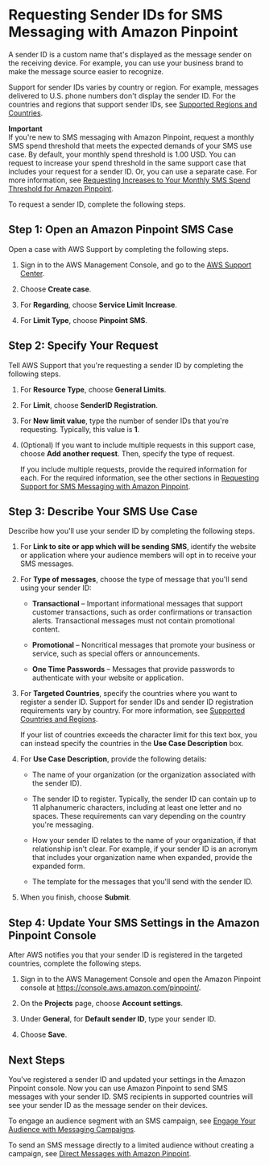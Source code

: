 # Requesting Sender IDs for SMS Messaging with Amazon Pinpoint<a name="channels-sms-awssupport-sender-id"></a>

A sender ID is a custom name that's displayed as the message sender on the receiving device\. For example, you can use your business brand to make the message source easier to recognize\.

Support for sender IDs varies by country or region\. For example, messages delivered to U\.S\. phone numbers don't display the sender ID\. For the countries and regions that support sender IDs, see [Supported Regions and Countries](https://docs.aws.amazon.com/sns/latest/dg/sms_supported-countries.html)\.

**Important**  
If you're new to SMS messaging with Amazon Pinpoint, request a monthly SMS spend threshold that meets the expected demands of your SMS use case\. By default, your monthly spend threshold is 1\.00 USD\. You can request to increase your spend threshold in the same support case that includes your request for a sender ID\. Or, you can use a separate case\. For more information, see [Requesting Increases to Your Monthly SMS Spend Threshold for Amazon Pinpoint](channels-sms-awssupport-spend-threshold.md)\.

To request a sender ID, complete the following steps\.

## Step 1: Open an Amazon Pinpoint SMS Case<a name="channels-sms-awssupport-sender-id-open"></a>

Open a case with AWS Support by completing the following steps\.

1. Sign in to the AWS Management Console, and go to the [AWS Support Center](https://console.aws.amazon.com/support/home#/)\.

1. Choose **Create case**\.

1. For **Regarding**, choose **Service Limit Increase**\.

1. For **Limit Type**, choose **Pinpoint SMS**\.

## Step 2: Specify Your Request<a name="channels-sms-awssupport-sender-id-request"></a>

Tell AWS Support that you're requesting a sender ID by completing the following steps\.

1. For **Resource Type**, choose **General Limits**\.

1. For **Limit**, choose **SenderID Registration**\.

1. For **New limit value**, type the number of sender IDs that you're requesting\. Typically, this value is **1**\.

1. \(Optional\) If you want to include multiple requests in this support case, choose **Add another request**\. Then, specify the type of request\.

   If you include multiple requests, provide the required information for each\. For the required information, see the other sections in [Requesting Support for SMS Messaging with Amazon Pinpoint](channels-sms-awssupport.md)\.

## Step 3: Describe Your SMS Use Case<a name="channels-sms-awssupport-sender-id-usecase"></a>

Describe how you'll use your sender ID by completing the following steps\.

1. For **Link to site or app which will be sending SMS**, identify the website or application where your audience members will opt in to receive your SMS messages\.

1. For **Type of messages**, choose the type of message that you'll send using your sender ID:

   + **Transactional** – Important informational messages that support customer transactions, such as order confirmations or transaction alerts\. Transactional messages must not contain promotional content\.

   + **Promotional** – Noncritical messages that promote your business or service, such as special offers or announcements\.

   + **One Time Passwords** – Messages that provide passwords to authenticate with your website or application\.

1. For **Targeted Countries**, specify the countries where you want to register a sender ID\. Support for sender IDs and sender ID registration requirements vary by country\. For more information, see [Supported Countries and Regions](channels-sms-countries.md)\.

   If your list of countries exceeds the character limit for this text box, you can instead specify the countries in the **Use Case Description** box\.

1. For **Use Case Description**, provide the following details:

   + The name of your organization \(or the organization associated with the sender ID\)\.

   + The sender ID to register\. Typically, the sender ID can contain up to 11 alphanumeric characters, including at least one letter and no spaces\. These requirements can vary depending on the country you're messaging\.

   + How your sender ID relates to the name of your organization, if that relationship isn't clear\. For example, if your sender ID is an acronym that includes your organization name when expanded, provide the expanded form\.

   + The template for the messages that you'll send with the sender ID\.

1. When you finish, choose **Submit**\.

## Step 4: Update Your SMS Settings in the Amazon Pinpoint Console<a name="channels-sms-awssupport-sender-id-settings"></a>

After AWS notifies you that your sender ID is registered in the targeted countries, complete the following steps\.

1. Sign in to the AWS Management Console and open the Amazon Pinpoint console at [https://console\.aws\.amazon\.com/pinpoint/](https://console.aws.amazon.com/pinpoint/)\.

1. On the **Projects** page, choose **Account settings**\.

1. Under **General**, for **Default sender ID**, type your sender ID\.

1. Choose **Save**\.

## Next Steps<a name="channels-sms-awssupport-sender-id-next"></a>

You've registered a sender ID and updated your settings in the Amazon Pinpoint console\. Now you can use Amazon Pinpoint to send SMS messages with your sender ID\. SMS recipients in supported countries will see your sender ID as the message sender on their devices\. 

To engage an audience segment with an SMS campaign, see [Engage Your Audience with Messaging Campaigns](welcome.md#welcome-campaigns)\.

To send an SMS message directly to a limited audience without creating a campaign, see [Direct Messages with Amazon Pinpoint](messages.md)\.